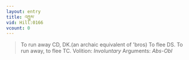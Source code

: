 ```yaml
---
layout: entry
title: འཁྱུས་
vid: Hill:0166
vcount: 0
---
```

> To run away CD, DK\.(an archaic equivalent of 'bros) To flee DS\. To run away, to flee TC\.
> Volition: _Involuntary_
> Arguments: _Abs-Obl_


